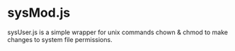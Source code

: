 sysMod.js
=========

sysUser.js is a simple wrapper for unix commands chown &amp; chmod to make changes to system file permissions.
